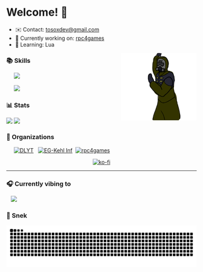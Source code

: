 # Welcome! 👋

*   ✉️  Contact: [tosoxdev@gmail.com](mailto:tosoxdev@gmail.com)
*   🚀  Currently working on: [rpc4games](https://github.com/rpc4games/rpc4games)
*   🧠  Learning: Lua

<img align="right" alt="S.T.A.L.K.E.R." width="200" src="https://github.com/Tosox/Tosox/blob/resources/stalker.gif?raw=true" />

### 📚 Skills

&nbsp;&nbsp;&nbsp;&nbsp;
[![](https://skillicons.dev/icons?i=java,cpp,py,lua)](https://github.com/Tosox?tab=repositories)

&nbsp;&nbsp;&nbsp;&nbsp;
[![](https://skillicons.dev/icons?i=idea,visualstudio,vscode,github,git)](https://github.com/Tosox?tab=repositories)

### 📊 Stats

[![](https://github-readme-stats.vercel.app/api?username=Tosox&show_icons=true&theme=dark&bg_color=ffffff00&hide_border=true&custom_title=GitHub+Stats&rank_icon=github&include_all_commits=false&line_height=20)](https://github.com/Tosox#js-contribution-activity)
[![](https://github-readme-stats.vercel.app/api/top-langs/?username=Tosox&theme=dark&bg_color=ffffff00&hide_border=true&layout=compact&exclude_repo=STALKER-Anomaly-gamedata)](https://github.com/Tosox#js-contribution-activity)

### 🏢 Organizations

&nbsp;&nbsp;&nbsp;&nbsp;
[<img title="DLYT" src="https://images.weserv.nl/?url=avatars.githubusercontent.com/u/82230888?v=4&fit=cover" width="50" />](https://github.com/DLYT-Dev) &nbsp;
[<img title="EG-Kehl Inf" src="https://images.weserv.nl/?url=avatars.githubusercontent.com/u/103047088?v=4&fit=cover" width="50" />](https://github.com/eg-kehl-inf)&nbsp;
[<img title="rpc4games" src="https://images.weserv.nl/?url=avatars.githubusercontent.com/u/184363865?v=4&fit=cover" width="50" />](https://github.com/rpc4games)

<div align="center">

[![ko-fi](https://ko-fi.com/img/githubbutton_sm.svg)](https://ko-fi.com/tosox)

</div>

---

### 🎧 Currently vibing to

&nbsp;&nbsp;
[![](https://spotify-github-profile.kittinanx.com/api/view?uid=1pndz5tpetbsk8g241epz92ws&cover_image=true&theme=natemoo-re&show_offline=true&background_color=121212&interchange=true&bar_color=ed0ce6&bar_color_cover=true)](https://spotify-github-profile.kittinanx.com/api/view?uid=1pndz5tpetbsk8g241epz92ws&redirect=true)

### 🐍 Snek

[![](https://raw.githubusercontent.com/Tosox/Tosox/snake-output/github-contribution-grid-snake-dark.svg)](https://github.com/Tosox#js-contribution-activity)

